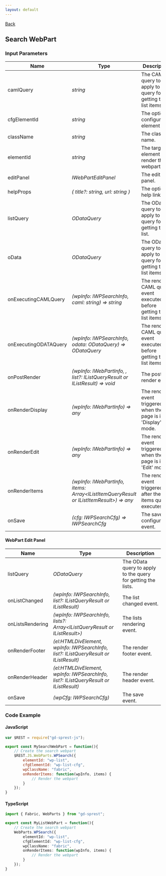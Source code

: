 ```yaml
---
layout: default
---
```

[Back](/js/webparts)
## Search WebPart
### Input Parameters

| Name | Type | Description |
| --- | --- | --- |
| camlQuery | _string_ | The CAML query to apply to the query for getting the list items. |
| cfgElementId | _string_ | The optional configuration element id |
| className | _string_ | The class name. |
| elementId | _string_ | The target element id to render the webpart to |
| editPanel | _IWebPartEditPanel_ | The edit panel. |
| helpProps | _{ title?: string, url: string }_ | The optional help link. |
| listQuery | _ODataQuery_ | The OData query to apply to the query for getting the list. |
| oData | _ODataQuery_ | The OData query to apply to the query for getting the list items. |
| onExecutingCAMLQuery | _(wpInfo: IWPSearchInfo, caml: string) => string_ | The render CAML query event executed before getting the list items. | 
| onExecutingODATAQuery | _(wpInfo: IWPSearchInfo, odata: ODataQuery) => ODataQuery_ | The render CAML query event executed before getting the list items. |
| onPostRender | _(wpInfo: IWebPartInfo, , list?: IListQueryResult or IListResult) => void_ | The post render event. |
| onRenderDisplay | _(wpInfo: IWebPartInfo) => any_ | The render event triggered when the page is in 'Display' mode. |
| onRenderEdit | _(wpInfo: IWebPartInfo) => any_ | The render event triggered when the page is in 'Edit' mode. |
| onRenderItems | _(wpInfo: IWebPartInfo, items: Array&lt;IListItemQueryResult or IListItemResult&gt;) => any_ | The render event triggered after the items query executes. |
| onSave | _(cfg: IWPSearchCfg) => IWPSearchCfg_ | The save configuration event. |

#### WebPart Edit Panel

| Name | Type | Description |
| --- | --- | --- |
| listQuery | _ODataQuery_ | The OData query to apply to the query for getting the lists. |
| onListChanged | _(wpInfo: IWPSearchInfo, list?: IListQueryResult or IListResult)_ | The list changed event. |
| onListsRendering | _(wpInfo: IWPSearchInfo, lists?: Array&lt;IListQueryResult or IListResult&gt;)_ | The lists rendering event. |
| onRenderFooter | _(el:HTMLDivElement, wpInfo: IWPSearchInfo, list?: IListQueryResult or IListResult)_ | The render footer event. |
| onRenderHeader | _(el:HTMLDivElement, wpInfo: IWPSearchInfo, list?: IListQueryResult or IListResult)_ | The render header event. |
| onSave | _(wpCfg: IWPSearchCfg)_ | The save event. |

### Code Example
#### JavaScript
```js
var $REST = require("gd-sprest-js");

export const MySearchWebPart = function(){
    // Create the search webpart
    $REST.JS.WebParts.WPSearch({
        elementId: "wp-list",
        cfgElementId: "wp-list-cfg",
        wpClassName: "fabric",
        onRenderItems: function(wpInfo, items) {
            // Render the webpart
        }
    });
}
```
#### TypeScript
```ts
import { Fabric, WebParts } from "gd-sprest";

export const MyListWebPart = function(){
    // Create the search webpart
    WebParts.WPSearch({
        elementId: "wp-list",
        cfgElementId: "wp-list-cfg",
        wpClassName: "fabric",
        onRenderItems: function(wpInfo, items) {
            // Render the webpart
        }
    });
}
```